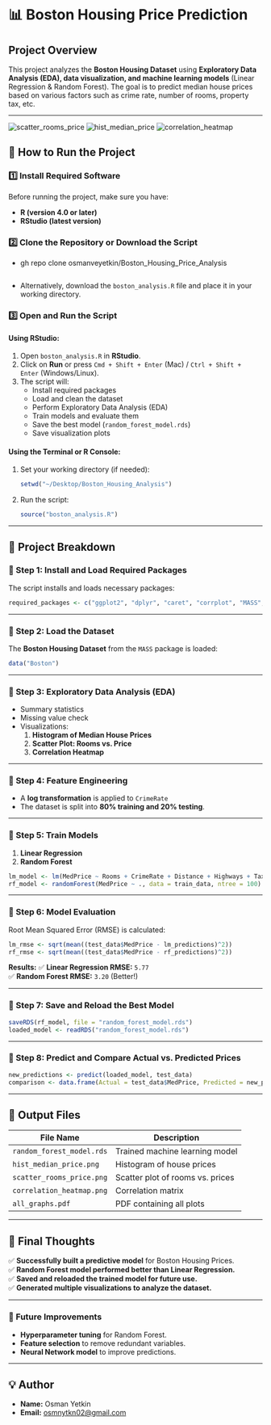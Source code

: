 # 📊 Boston Housing Price Prediction

## **Project Overview**
This project analyzes the **Boston Housing Dataset** using **Exploratory Data Analysis (EDA), data visualization, and machine learning models** (Linear Regression & Random Forest). The goal is to predict median house prices based on various factors such as crime rate, number of rooms, property tax, etc.

---
![scatter_rooms_price](https://github.com/user-attachments/assets/78676206-5352-4198-b184-629b1a7ca9d7)
![hist_median_price](https://github.com/user-attachments/assets/e042641d-b1d4-4435-9c6d-57e1ee1012c3)
![correlation_heatmap](https://github.com/user-attachments/assets/ae857303-7659-4026-86e1-63f3dec65fdd)



## **🔹 How to Run the Project**
### **1️⃣ Install Required Software**
Before running the project, make sure you have:
- **R (version 4.0 or later)**
- **RStudio (latest version)**

### **2️⃣ Clone the Repository or Download the Script**
- gh repo clone osmanveyetkin/Boston_Housing_Price_Analysis
  ```
- Alternatively, download the `boston_analysis.R` file and place it in your working directory.

### **3️⃣ Open and Run the Script**
#### **Using RStudio:**
1. Open `boston_analysis.R` in **RStudio**.
2. Click on **Run** or press `Cmd + Shift + Enter` (Mac) / `Ctrl + Shift + Enter` (Windows/Linux).
3. The script will:
   - Install required packages
   - Load and clean the dataset
   - Perform Exploratory Data Analysis (EDA)
   - Train models and evaluate them
   - Save the best model (`random_forest_model.rds`)
   - Save visualization plots

#### **Using the Terminal or R Console:**
1. Set your working directory (if needed):
   ```r
   setwd("~/Desktop/Boston_Housing_Analysis")
   ```
2. Run the script:
   ```r
   source("boston_analysis.R")
   ```

---

## **🔹 Project Breakdown**
### **📌 Step 1: Install and Load Required Packages**
The script installs and loads necessary packages:
```r
required_packages <- c("ggplot2", "dplyr", "caret", "corrplot", "MASS", "randomForest")
```

---

### **📌 Step 2: Load the Dataset**
The **Boston Housing Dataset** from the `MASS` package is loaded:
```r
data("Boston")
```

---

### **📌 Step 3: Exploratory Data Analysis (EDA)**
- Summary statistics
- Missing value check
- Visualizations:
  1. **Histogram of Median House Prices**
  2. **Scatter Plot: Rooms vs. Price**
  3. **Correlation Heatmap**

---

### **📌 Step 4: Feature Engineering**
- A **log transformation** is applied to `CrimeRate`
- The dataset is split into **80% training and 20% testing**.

---

### **📌 Step 5: Train Models**
1. **Linear Regression**
2. **Random Forest**
  
```r
lm_model <- lm(MedPrice ~ Rooms + CrimeRate + Distance + Highways + Tax, data = train_data)
rf_model <- randomForest(MedPrice ~ ., data = train_data, ntree = 100)
```

---

### **📌 Step 6: Model Evaluation**
Root Mean Squared Error (RMSE) is calculated:
```r
lm_rmse <- sqrt(mean((test_data$MedPrice - lm_predictions)^2))
rf_rmse <- sqrt(mean((test_data$MedPrice - rf_predictions)^2))
```
**Results:**
✅ **Linear Regression RMSE:** `5.77`  
✅ **Random Forest RMSE:** `3.20` (Better!)

---

### **📌 Step 7: Save and Reload the Best Model**
```r
saveRDS(rf_model, file = "random_forest_model.rds")
loaded_model <- readRDS("random_forest_model.rds")
```

---

### **📌 Step 8: Predict and Compare Actual vs. Predicted Prices**
```r
new_predictions <- predict(loaded_model, test_data)
comparison <- data.frame(Actual = test_data$MedPrice, Predicted = new_predictions)
```

---

## **🔹 Output Files**
| File Name | Description |
|-----------|-------------|
| `random_forest_model.rds` | Trained machine learning model |
| `hist_median_price.png` | Histogram of house prices |
| `scatter_rooms_price.png` | Scatter plot of rooms vs. prices |
| `correlation_heatmap.png` | Correlation matrix |
| `all_graphs.pdf` | PDF containing all plots |

---

## **🔹 Final Thoughts**
✅ **Successfully built a predictive model** for Boston Housing Prices.  
✅ **Random Forest model performed better than Linear Regression.**  
✅ **Saved and reloaded the trained model for future use.**  
✅ **Generated multiple visualizations to analyze the dataset.**  

---

### **📌 Future Improvements**
- **Hyperparameter tuning** for Random Forest.
- **Feature selection** to remove redundant variables.
- **Neural Network model** to improve predictions.

---

## **💡 Author**
- **Name:** Osman Yetkin  
- **Email:** osmnytkn02@gmail.com  
